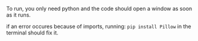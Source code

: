 To run, you only need python and the code should open a window as soon as it runs.

if an error occures because of imports, running:
``` pip install Pillow ```
in the terminal should fix it.
